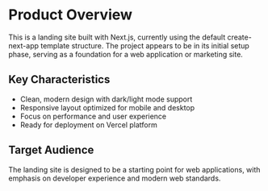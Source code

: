 # Product Overview

This is a landing site built with Next.js, currently using the default create-next-app template structure. The project appears to be in its initial setup phase, serving as a foundation for a web application or marketing site.

## Key Characteristics

- Clean, modern design with dark/light mode support
- Responsive layout optimized for mobile and desktop
- Focus on performance and user experience
- Ready for deployment on Vercel platform

## Target Audience

The landing site is designed to be a starting point for web applications, with emphasis on developer experience and modern web standards.
